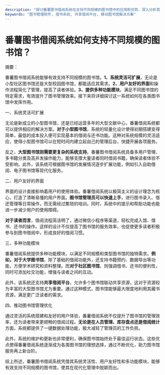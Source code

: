 ```yaml
---
description: "探讨番薯图书借阅系统在支持不同规模的图书馆中的应用和优势，深入分析其功能特点，助力图书馆管理优化。"
keywords: "图书管理软件, 借书系统, 共享借阅平台, 移动图书馆解决方案"
---
```

# 番薯图书借阅系统如何支持不同规模的图书馆？

摘要：

番薯图书借阅系统能够有效支持不同规模的图书馆。**1、系统灵活可扩展**，无论是小型社区图书馆还是大型校园图书馆，都能适应其需求。**2、用户友好的界面**和操作流程简化了管理，提高了读者体验。**3、提供多种功能模块**，满足不同图书馆的特定需求，有效提升了图书管理效率。接下来将详细探讨这一系统如何在各类图书馆中发挥作用。

一、系统灵活可扩展

无论是新成立的小型图书馆，还是已经运营多年的大型文献中心，番薯借阅系统都可以提供相应的解决方案。**对于小型图书馆**，系统的轻量化设计使得初期搭建变得简单，最低的成本投入便可实现基本的借阅与还书功能。这种对系统规模的灵活适应，使得小型图书馆可以在短时间内建立起自己的管理后台，快捷开展各项服务。

反之，**大型图书馆则需要更复杂的系统支持**。番薯图书借阅系统具备多用户管理、多书籍分类及高并发操作能力，能够支撑大量读者同时借阅书籍，确保读者体验不受影响。此外，该系统可根据图书馆的发展情况逐步扩展功能，例如引入自助借阅、电子图书馆等现代化服务。

二、用户友好的界面

界面的设计直接影响着用户的使用体验。番薯借阅系统以极简主义的设计理念为核心，打造了清晰易懂的用户界面。**图书馆管理员可以快速上手**，进行图书录入、借还管理等日常操作，而无需经过繁琐的培训。同时，系统中的提示和帮助功能也能进一步减少用户的使用障碍。

**对于读者而言**，借阅流程简洁明了，通过微信小程序等渠道，轻松完成入馆、借书、还书的操作。这样的设计不仅提高了图书馆的服务效率，也促使更多读者积极参与到图书借阅中，形成良好的借阅习惯。

三、多种功能模块

番薯借阅系统提供多种功能模块，以满足不同规模和类型图书馆的独特需求。**例如，对于大学图书馆**，除了基础的借阅功能外，还支持书籍预约、数据导出等功能，方便学术研究和资料整理。而**对于社区图书馆**，则强调借书、还书的便利性，同时可添加社交功能，增强与读者之间的互动。

此外，该系统还支持**共享借阅平台**，允许多个图书馆联动共享资源，这对于资源较为丰富的大型图书馆尤为重要。通过这种模式，图书馆能够最大限度地利用其藏书资源，满足更广泛读者的需求。

四、推动图书馆管理优化

通过灵活的系统搭建和友好的用户体验，番薯借阅系统不仅提升了图书馆的管理效率，还为读者带来更顺畅的借阅过程。**无论是在人员管理、库存盘点还是借阅统计**方面，系统都提供了一键数据处理功能，极大减轻了管理员的工作负担。

此外，系统的维护和更新也非常便利，确保图书馆始终处于最佳运行状态。这些优点使得番薯借阅系统逐渐成为各类图书馆的理想选择，通过不断优化，助力图书馆服务再上新台阶。

综上所述，番薯图书借阅系统凭借其系统灵活性、用户友好性和多功能模块，能够有效支持不同规模的图书馆，使其在现代化管理中脱颖而出。
